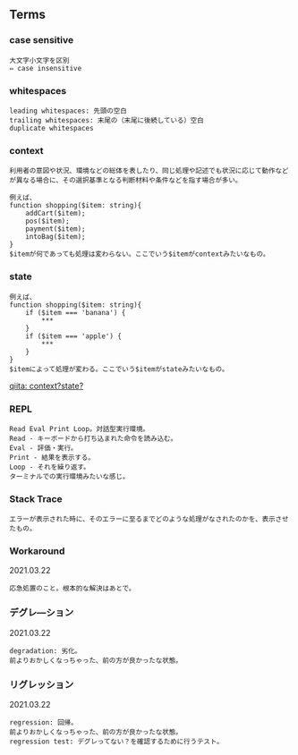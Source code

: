 ## Terms

### case sensitive
```
大文字小文字を区別
⇔ case insensitive
```

### whitespaces
```
leading whitespaces: 先頭の空白
trailing whitespaces: 末尾の（末尾に後続している）空白
duplicate whitespaces
```
### context
```
利用者の意図や状況、環境などの総体を表したり、同じ処理や記述でも状況に応じて動作などが異なる場合に、その選択基準となる判断材料や条件などを指す場合が多い。

例えば、
function shopping($item: string){
    addCart($item);
    pos($item);
    payment($item);
    intoBag($item);
}
$itemが何であっても処理は変わらない。ここでいう$itemがcontextみたいなもの。
```
### state
```
例えば、
function shopping($item: string){
    if ($item === 'banana') {
        ***
    }
    if ($item === 'apple') {
        ***
    }
}
$itemによって処理が変わる。ここでいう$itemがstateみたいなもの。
```
[qiita: context?state?](https://qiita.com/dojyorin/items/0bd3ef167991cfc703b1)

### REPL
```
Read Eval Print Loop。対話型実行環境。
Read - キーボードから打ち込まれた命令を読み込む。
Eval - 評価・実行。
Print - 結果を表示する。
Loop - それを繰り返す。
ターミナルでの実行環境みたいな感じ。
```

### Stack Trace
```
エラーが表示された時に、そのエラーに至るまでどのような処理がなされたのかを、表示させたもの。
```

### Workaround
2021.03.22
```
応急処置のこと。根本的な解決はあとで。
```

### デグレ―ション
2021.03.22
```
degradation: 劣化。
前よりおかしくなっちゃった、前の方が良かったな状態。
```

### リグレッション
2021.03.22
```
regression: 回帰。
前よりおかしくなっちゃった、前の方が良かったな状態。
regression test: デグレってない？を確認するために行うテスト。
```